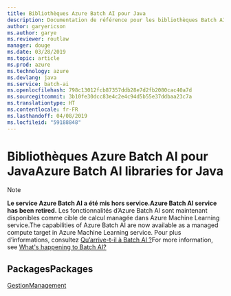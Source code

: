 ```yaml
---
title: Bibliothèques Azure Batch AI pour Java
description: Documentation de référence pour les bibliothèques Batch AI Java
author: garyericson
ms.author: garye
ms.reviewer: routlaw
manager: douge
ms.date: 03/28/2019
ms.topic: article
ms.prod: azure
ms.technology: azure
ms.devlang: java
ms.service: batch-ai
ms.openlocfilehash: 798c13012fcb87357ddb28e7d2fb2080cac40a7d
ms.sourcegitcommit: 3b10fe30dcc83e4c2e4c94d5b55e37ddbaa23c7a
ms.translationtype: HT
ms.contentlocale: fr-FR
ms.lasthandoff: 04/08/2019
ms.locfileid: "59188848"
---
```

# <a name="azure-batch-ai-libraries-for-java"></a><span data-ttu-id="a6289-103">Bibliothèques Azure Batch AI pour Java</span><span class="sxs-lookup"><span data-stu-id="a6289-103">Azure Batch AI libraries for Java</span></span>

>[!Note]
><span data-ttu-id="a6289-104">**Le service Azure Batch AI a été mis hors service.**</span><span class="sxs-lookup"><span data-stu-id="a6289-104">**Azure Batch AI service has been retired.**</span></span> <span data-ttu-id="a6289-105">Les fonctionnalités d’Azure Batch AI sont maintenant disponibles comme cible de calcul managée dans Azure Machine Learning service.</span><span class="sxs-lookup"><span data-stu-id="a6289-105">The capabilities of Azure Batch AI are now available as a managed compute target in Azure Machine Learning service.</span></span> <span data-ttu-id="a6289-106">Pour plus d’informations, consultez [Qu’arrive-t-il à Batch AI ?](https://aka.ms/batchai-retirement)</span><span class="sxs-lookup"><span data-stu-id="a6289-106">For more information, see [What's happening to Batch AI?](https://aka.ms/batchai-retirement)</span></span>

## <a name="packages"></a><span data-ttu-id="a6289-107">Packages</span><span class="sxs-lookup"><span data-stu-id="a6289-107">Packages</span></span>

[<span data-ttu-id="a6289-108">Gestion</span><span class="sxs-lookup"><span data-stu-id="a6289-108">Management</span></span>](/java/api/overview/azure/batchai/management)